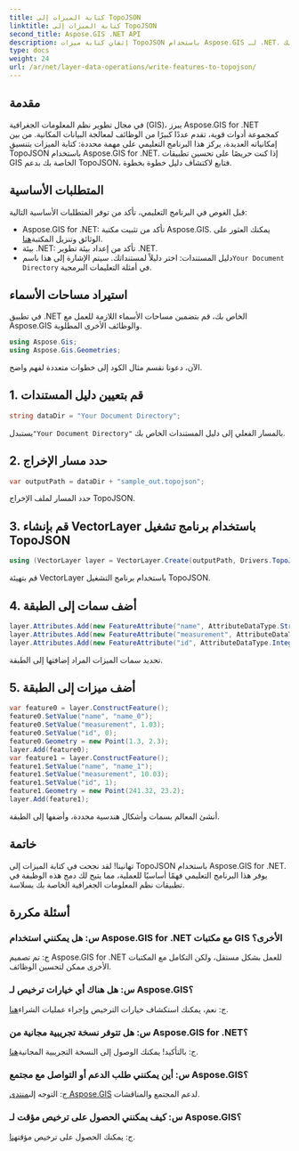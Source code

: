 ```yaml
---
title: كتابة الميزات إلى TopoJSON
linktitle: كتابة الميزات إلى TopoJSON
second_title: Aspose.GIS .NET API
description: إتقان كتابة ميزات TopoJSON باستخدام Aspose.GIS لـ .NET. اتبع البرنامج التعليمي خطوة بخطوة. رفع مستوى تطبيقات نظم المعلومات الجغرافية الخاصة بك.
type: docs
weight: 24
url: /ar/net/layer-data-operations/write-features-to-topojson/
---
```

## مقدمة
في مجال تطوير نظم المعلومات الجغرافية (GIS)، يبرز Aspose.GIS for .NET كمجموعة أدوات قوية، تقدم عددًا كبيرًا من الوظائف لمعالجة البيانات المكانية. من بين إمكانياته العديدة، يركز هذا البرنامج التعليمي على مهمة محددة: كتابة الميزات بتنسيق TopoJSON باستخدام Aspose.GIS for .NET. إذا كنت حريصًا على تحسين تطبيقات GIS الخاصة بك بدعم TopoJSON، فتابع لاكتشاف دليل خطوة بخطوة.
## المتطلبات الأساسية
قبل الغوص في البرنامج التعليمي، تأكد من توفر المتطلبات الأساسية التالية:
-  Aspose.GIS for .NET: تأكد من تثبيت مكتبة Aspose.GIS. يمكنك العثور على الوثائق وتنزيل المكتبة[هنا](https://reference.aspose.com/gis/net/).
- بيئة .NET: تأكد من إعداد بيئة تطوير .NET.
-  دليل المستندات: اختر دليلاً لمستنداتك. سيتم الإشارة إلى هذا باسم`Your Document Directory` في أمثلة التعليمات البرمجية.
## استيراد مساحات الأسماء
في تطبيق .NET الخاص بك، قم بتضمين مساحات الأسماء اللازمة للعمل مع Aspose.GIS والوظائف الأخرى المطلوبة.
```csharp
using Aspose.Gis;
using Aspose.Gis.Geometries;
```
الآن، دعونا نقسم مثال الكود إلى خطوات متعددة لفهم واضح.
## 1. قم بتعيين دليل المستندات
```csharp
string dataDir = "Your Document Directory";
```
 يستبدل`"Your Document Directory"` بالمسار الفعلي إلى دليل المستندات الخاص بك.
## 2. حدد مسار الإخراج
```csharp
var outputPath = dataDir + "sample_out.topojson";
```
حدد المسار لملف الإخراج TopoJSON.
## 3. قم بإنشاء VectorLayer باستخدام برنامج تشغيل TopoJSON
```csharp
using (VectorLayer layer = VectorLayer.Create(outputPath, Drivers.TopoJson))
```
قم بتهيئة VectorLayer باستخدام برنامج التشغيل TopoJSON.
## 4. أضف سمات إلى الطبقة
```csharp
layer.Attributes.Add(new FeatureAttribute("name", AttributeDataType.String));
layer.Attributes.Add(new FeatureAttribute("measurement", AttributeDataType.Double));
layer.Attributes.Add(new FeatureAttribute("id", AttributeDataType.Integer));
```
تحديد سمات الميزات المراد إضافتها إلى الطبقة.
## 5. أضف ميزات إلى الطبقة
```csharp
var feature0 = layer.ConstructFeature();
feature0.SetValue("name", "name_0");
feature0.SetValue("measurement", 1.03);
feature0.SetValue("id", 0);
feature0.Geometry = new Point(1.3, 2.3);
layer.Add(feature0);
var feature1 = layer.ConstructFeature();
feature1.SetValue("name", "name_1");
feature1.SetValue("measurement", 10.03);
feature1.SetValue("id", 1);
feature1.Geometry = new Point(241.32, 23.2);
layer.Add(feature1);
```
أنشئ المعالم بسمات وأشكال هندسية محددة، وأضفها إلى الطبقة.
## خاتمة
تهانينا! لقد نجحت في كتابة الميزات إلى TopoJSON باستخدام Aspose.GIS for .NET. يوفر هذا البرنامج التعليمي فهمًا أساسيًا للعملية، مما يتيح لك دمج هذه الوظيفة في تطبيقات نظم المعلومات الجغرافية الخاصة بك بسلاسة.
## أسئلة مكررة
### س: هل يمكنني استخدام Aspose.GIS for .NET مع مكتبات GIS الأخرى؟
ج: تم تصميم Aspose.GIS for .NET للعمل بشكل مستقل، ولكن التكامل مع المكتبات الأخرى ممكن لتحسين الوظائف.
### س: هل هناك أي خيارات ترخيص لـ Aspose.GIS؟
 ج: نعم، يمكنك استكشاف خيارات الترخيص وإجراء عمليات الشراء[هنا](https://purchase.aspose.com/buy).
### س: هل تتوفر نسخة تجريبية مجانية من Aspose.GIS for .NET؟
 ج: بالتأكيد! يمكنك الوصول إلى النسخة التجريبية المجانية[هنا](https://releases.aspose.com/).
### س: أين يمكنني طلب الدعم أو التواصل مع مجتمع Aspose.GIS؟
 ج: التوجه إلى[منتدى Aspose.GIS](https://forum.aspose.com/c/gis/33) لدعم المجتمع والمناقشات.
### س: كيف يمكنني الحصول على ترخيص مؤقت لـ Aspose.GIS؟
 ج: يمكنك الحصول على ترخيص مؤقت[هنا](https://purchase.aspose.com/temporary-license/).